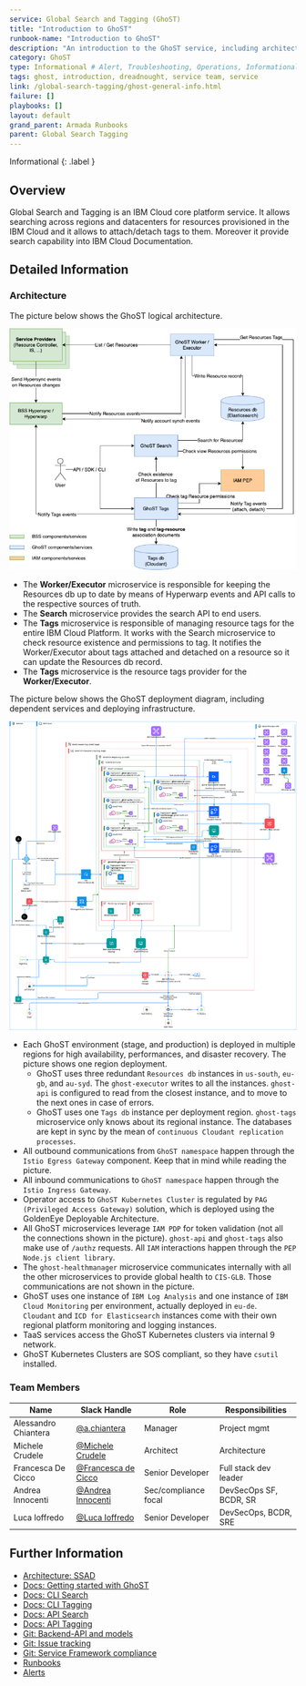 ```yaml
---
service: Global Search and Tagging (GhoST)
title: "Introduction to GhoST"
runbook-name: "Introduction to GhoST"
description: "An introduction to the GhoST service, including architecture overview, architecture, and relevant links."
category: GhoST
type: Informational # Alert, Troubleshooting, Operations, Informational
tags: ghost, introduction, dreadnought, service team, service
link: /global-search-tagging/ghost-general-info.html
failure: []
playbooks: []
layout: default
grand_parent: Armada Runbooks
parent: Global Search Tagging
---
```


Informational
{: .label }

## Overview

Global Search and Tagging is an IBM Cloud core platform service. It allows searching across regions and datacenters for resources provisioned in the IBM Cloud and it allows to attach/detach tags to them. Moreover it provide search capability into IBM Cloud Documentation.

## Detailed Information

### Architecture

The picture below shows the GhoST logical architecture.

<img alt="Logical Architecture Diagram" src="./images/logical_architecture.png" style="width: 800px;">

- The **Worker/Executor** microservice is responsible for keeping the Resources db up to date by means of Hyperwarp events and API calls to the respective sources of truth.
- The **Search** microservice provides the search API to end users.
- The **Tags** microservice is responsible of managing resource tags for the entire IBM Cloud Platform. It works with the Search microservice to check resource existence and permissions to tag. It notifies the Worker/Executor about tags attached and detached on a resource so it can update the Resources db record.
- The **Tags** microservice is the resource tags provider for the **Worker/Executor**.

The picture below shows the GhoST deployment diagram, including dependent services and deploying infrastructure.

<img alt="Architecture Diagram" src="./images/deployment_diagram.png" style="width: 800px;">

- Each GhoST environment (stage, and production) is deployed in multiple regions for
  high availability, performances, and disaster recovery. The picture shows one region deployment.  
  - GhoST uses three redundant `Resources db` instances in `us-south`, `eu-gb`, and `au-syd`. The `ghost-executor` writes to all the instances. `ghost-api` is configured to read from the closest instance, and to move to the next ones in case of errors.  
  - GhoST uses one `Tags db` instance per deployment region. `ghost-tags` microservice only knows about its regional instance. The databases are kept in sync by the mean of `continuous Cloudant replication processes`.  
- All outbound communications from `GhoST namespace` happen through the `Istio Egress Gateway` component. Keep that in mind while reading the picture.  
- All inbound communications to `GhoST namespace` happen through the `Istio Ingress Gateway`.  
- Operator access to `GhoST Kubernetes Cluster` is regulated by `PAG (Privileged Access Gateway)` solution, which is deployed using the GoldenEye Deployable Architecture.
- All GhoST microservices leverage `IAM PDP` for token validation (not all the connections shown in the picture). `ghost-api` and `ghost-tags` also make use of `/authz` requests.
  All `IAM` interactions happen through the `PEP Node.js client library`.  
- The `ghost-healthmanager` microservice communicates internally with all the other microservices to provide global health to `CIS-GLB`. Those communications are not shown in the picture.  
- GhoST uses one instance of `IBM Log Analysis` and one instance of `IBM Cloud Monitoring` per environment, actually deployed in `eu-de`.  
  `Cloudant` and `ICD for Elasticsearch` instances come with their own regional platform monitoring and logging instances.  
- TaaS services access the GhoST Kubernetes clusters via internal 9 network.  
- GhoST Kubernetes Clusters are SOS compliant, so they have `csutil` installed.  

### Team Members

| Name                   | Slack Handle                                                               | Role                 | Responsibilities         |
| ---------------------- | -------------------------------------------------------------------------- | -------------------- | ------------------------ |
| Alessandro Chiantera   | [@a.chiantera](https://ibm.enterprise.slack.com/archives/DNVR2T9RQ)        | Manager              | Project mgmt             |
| Michele Crudele        | [@Michele Crudele](https://ibm.enterprise.slack.com/archives/D52B4H1LH)    | Architect            | Architecture             |
| Francesca De Cicco     | [@Francesca de Cicco](https://ibm.enterprise.slack.com/archives/DC4RB2K8Q) | Senior Developer     | Full stack dev leader    |
| Andrea Innocenti       | [@Andrea Innocenti](https://ibm.enterprise.slack.com/archives/DC4GQLW3H)   | Sec/compliance focal | DevSecOps SF, BCDR, SR   |
| Luca Ioffredo          | [@Luca Ioffredo](https://ibm.enterprise.slack.com/archives/DTBTGBYKB)      | Senior Developer     | DevSecOps, BCDR, SRE     |

## Further Information

* [Architecture: SSAD](https://github.ibm.com/cloud-governance-framework/services-governed-content/blob/main/arch-design/ssad/global-search-tagging/global-search-tagging-ssad.md)
* [Docs: Getting started with GhoST](https://test.cloud.ibm.com/docs/get-coding?topic=get-coding-gs-ghost)
* [Docs: CLI Search](https://cloud.ibm.com/docs/cli?topic=cli-ibmcloud_commands_resource#ibmcloud_resource_search)
* [Docs: CLI Tagging](https://cloud.ibm.com/docs/cli?topic=cli-ibmcloud_commands_resource#ibmcloud_resource_tags)
* [Docs: API Search](https://cloud.ibm.com/apidocs/search)
* [Docs: API Tagging](https://cloud.ibm.com/apidocs/tagging)
* [Git: Backend-API and models](https://github.ibm.com/global-search-tagging/ghost-for-resources)
* [Git: Issue tracking](https://github.ibm.com/global-search-tagging/zenhub)
* [Git: Service Framework compliance](https://github.ibm.com/global-search-tagging/ServiceFramework-CatMin-Workflow)
* [Runbooks](https://github.ibm.com/global-search-tagging/runbooks/)
* [Alerts](https://pages.github.ibm.com/global-search-tagging/zenhub/operations/monitoring/all_alerts_list.html)
